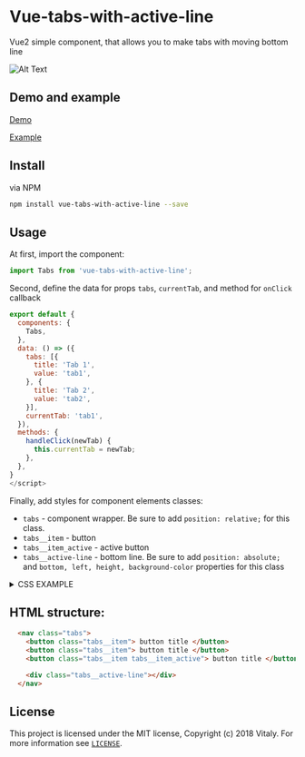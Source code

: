 # Vue-tabs-with-active-line

Vue2 simple component, that allows you to make tabs with moving bottom line

![Alt Text](https://media.giphy.com/media/NTDhntg2ySo7rGLaRm/giphy.gif)

## Demo and example

[Demo](https://karambafe.github.io/vue-tabs-with-active-line/)

[Example](https://github.com/karambafe/vue-tabs-with-active-line/blob/master/examples/Simple.vue)

## Install

via NPM
```bash
npm install vue-tabs-with-active-line --save
```

## Usage

At first, import the component:

```javascript
import Tabs from 'vue-tabs-with-active-line';
```

Second, define the data for props `tabs`, `currentTab`, and method for `onClick` callback

```javascript
export default {
  components: {
    Tabs,
  },
  data: () => ({
    tabs: [{
      title: 'Tab 1',
      value: 'tab1',
    }, {
      title: 'Tab 2',
      value: 'tab2',
    }],
    currentTab: 'tab1',
  }),
  methods: {
    handleClick(newTab) {
      this.currentTab = newTab;
    },
  },
}
</script>
```

Finally, add styles for component elements classes:

* `tabs` - component wrapper. Be sure to add  `position: relative;` for this class.
* `tabs__item` - button
* `tabs__item_active` - active button
* `tabs__active-line` - bottom line. Be sure to add `position: absolute;` and `bottom, left, height, background-color` properties for this class

<details><summary>CSS EXAMPLE</summary>

```css
.tabs {
  position: relative;
  margin: 0 auto;
}

.tabs__item {
  display: inline-block;
  margin: 0 5px;
  padding: 10px;
  padding-bottom: 8px;
  font-size: 16px;
  letter-spacing: 0.8px;
  color: gray;
  text-decoration: none;
  border: none;
  background-color: transparent;
  border-bottom: 2px solid transparent;
  cursor: pointer;
  transition: all 0.25s;
}

.tabs__item_active {
  color: black;
}

.tabs__item:hover {
  border-bottom: 2px solid gray;
  color: black;
}

.tabs__item:focus {
  outline: none;
  border-bottom: 2px solid gray;
  color: black;
}

.tabs__item:first-child {
  margin-left: 0;
}

.tabs__item:last-child {
  margin-right: 0;
}

.tabs__active-line {
  position: absolute;
  bottom: 0;
  left: 0;
  height: 2px;
  background-color: black;
  transition: transform 0.4s ease, width 0.4s ease;
}
```

</details>

## HTML structure:

```html
  <nav class="tabs">
    <button class="tabs__item"> button title </button> 
    <button class="tabs__item"> button title </button> 
    <button class="tabs__item tabs__item_active"> button title </button> // active tab

    <div class="tabs__active-line"></div>
  </nav>
```

## License

This project is licensed under the MIT license, Copyright (c) 2018 Vitaly. For more information see [`LICENSE`](https://github.com/karambafe/vue-tabs-with-active-line/blob/master/LICENSE).
